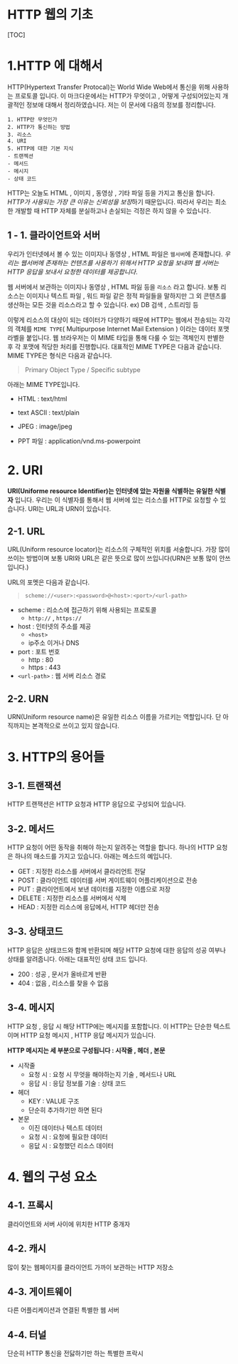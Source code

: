 # HTTP 웹의 기초

[TOC]

# 1.HTTP 에 대해서

HTTP(Hypertext Transfer Protocal)는 World Wide Web에서 통신을 위해 사용하는 프로토콜 입니다. 이 마크다운에서는 HTTP가 무엇이고 , 어떻게 구성되어있는지 개괄적인 정보애 대해서 정리하였습니다. 저는 이 문서에 다음의 정보를 정리합니다.

	1. HTTP란 무엇인가
	2. HTTP가 통신하는 방법
	3. 리소스 
	4. URI
	5. HTTP에 대한 기본 지식
    - 트랜젝션
    - 메서드
    - 메시지
    - 상태 코드

HTTP는 오늘도 HTML , 이미지 , 동영상 , 기타 파일 등을 가지고 통신을 합니다. *HTTP가 사용되는 가장 큰 이유는 신뢰성을 보장*하기 때문입니다. 따라서 우리는 최소한 개발할 때 HTTP 자체를 분실하고나 손실되는 걱정은 하지 않을 수 있습니다.

## 1 - 1. 클라이언트와 서버

우리가 인터넷에서 볼 수 있는 이미지나 동영상 , HTML 파일은 `웹서버`에 존재합니다. *우리는 웹서버에 존재하는 컨텐츠를 사용하기 위해서 HTTP 요청을 보내며 웹 서버는 HTTP 응답을 보내서 요청한 데이터를 제공합니다*.

웹 서버에서 보관하는 이미지나 동영상 , HTML 파잃 등을 `리소스` 라고 합니다. 보통 리소스는 이미지나 텍스트 파일 , 워드 파일 같은 정적 파일들을 말하지만 그 외 콘텐츠를 생산하는 모든 것을 리소스라고 할 수 있습니다. ex) DB 검색 , 스트리밍 등 

이렇게 리소스의 대상이 되는 데이터가 다양하기 때문에 HTTP는 웹에서 전송되는 각각의 객체를 `MIME TYPE`( Multipurpose Internet Mail Extension ) 이라는 데이터 포맷 라벨을 붙입니다. 웹 브라우저는 이 MIME 타입을 통해 다룰 수 있는 객체인지 판별한 후 각 포맷에 적당한 처리를 진행합니다. 대표적인 MIME TYPE은 다음과 같습니다. MIME TYPE은 형식은 다음과 같습니다.

> Primary Object Type / Specific subtype

아래는 MIME TYPE입니다.

- HTML : text/html

- text ASCII : text/plain
- JPEG : image/jpeg
- PPT 파일 : application/vnd.ms-powerpoint

# 2. URI

**URI(Uniforme resource Identifier)는 인터넷에 았는 자원을 식별하는 유일한 식별자** 입니다. 우리는 이 식별자를 통해서 웹 서버에 있는 리소스를 HTTP로 요청할 수 있습니다. URI는 URL과 URN이 있습니다.

## 2-1. URL

URL(Uniform resource locator)는 리소스의 구체적인 위치를 서술합니다. 가장 많이 쓰이는 방법이며 보통 URI와 URL은 같은 뜻으로 많이 쓰입니다(URN은 보통 많이 안쓰입니다.)

URL의 포멧은 다음과 같습니다.

> `scheme://<user>:<password>@<host>:<port>/<url-path>`

- scheme : 리소스에 접근하기 위해 사용되는 프로토콜 
  - `http://` , `https://`
- host : 인터넷의 주소를 제공
  - `<host>` 
  - ip주소 이거나 DNS 
- port : 포트 번호
  - http : 80
  - https : 443
- `<url-path>` : 웹 서버 리소스 경로

## 2-2. URN

URN(Uniform resource name)은 유일한 리소스 이름을 가르키는 역할입니다. 단 아직까지는 본격적으로 쓰이고 있지 않습니다.

# 3. HTTP의 용어들

## 3-1. 트랜잭션

HTTP 트랜잭션은 HTTP 요청과 HTTP 응답으로 구성되어 있습니다.

## 3-2. 메서드

HTTP 요청이 어떤 동작을 취해야 하는지 알려주는 역할을 합니다. 하나의 HTTP 요청은 하나의 매소드를 가지고 있습니다. 아래는 메소드의 예입니다.

- GET : 지정한 리소스를 서버에서 클라리언트 전달
- POST : 클라이언트 데이터를 서버 게이트웨이 어플리케이션으로 전송
- PUT : 클라이언트에서 보낸 데이터를 지정한 이름으로 저장
- DELETE : 지정한 리소스를 서버에서 삭제
- HEAD : 지정한 리소스에 응답에서, HTTP 헤더만 전송

## 3-3. 상태코드

HTTP 응답은 상태코드와 함께 반환되며 해당 HTTP 요청에 대한 응답의 성공 여부나 상태를 알려줍니다. 아래는 대표적인 상태 코드 입니다.

- 200 : 성공 , 문서가 올바르게 반환
- 404 : 없음 , 리소스를 찾을 수 없음

## 3-4. 메시지

HTTP 요청 , 응답 시 해당 HTTP에는 메시지를 포함합니다. 이 HTTP는 단순한 텍스트 이며 HTTP 요청 메시지 , HTTP 응답 메시지가 있습니다.

**HTTP 메시지는 세 부분으로 구성됩니다 : 시작줄 , 헤더 , 본문**

- 시작줄 
  - 요청 시 : 요청 시 무엇을 해야하는지 기술 , 메서드나 URL
  - 응답 시 : 응답 정보를 기술 : 상태 코드 
- 헤더
  - KEY : VALUE 구조
  - 단순히 추가하기만 하면 된다
- 본문
  - 이진 데이터나 텍스트 데이터
  - 요청 시 : 요청에 필요한 데이터
  - 응닶 시 : 요청했던 리소스 데이터

# 4. 웹의 구성 요소

## 4-1. 프록시

클라이언트와 서버 사이에 위치한  HTTP 중개자

## 4-2. 캐시

많이 찾는 웹페이지를 클라이언트 가까이 보관하는 HTTP 저장소 

## 4-3. 게이트웨이

다른 어플리케이션과 연결된 특별한 웹 서버

## 4-4. 터널

단순히 HTTP 통신을 전닳하기만 하는 특별한 프락시



